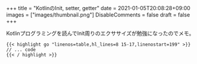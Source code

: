 +++
title = "KotlinのInit, setter, getter"
date = 2021-01-05T20:08:28+09:00
images = ["images/thumbnail.png"]
DisableComments = false
draft = false
+++

Kotlinプログラミングを読んでInit周りのエクササイズが勉強になったのでメモ。

```
{{< highlight go "linenos=table,hl_lines=8 15-17,linenostart=199" >}}
// ... code
{{< / highlight >}}
```